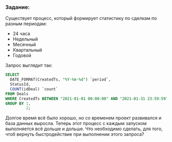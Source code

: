 ### Задание:

Существует процесс, который формирует статистику по сделкам по разным периодам: 

- 24 часа
- Недельный
- Месячный 
- Квартальный
- Годовой

Запрос выглядит так: 

```sql
SELECT
  DATE_FORMAT(CreatedTs, "%Y-%m-%d") `period`,
  StatusId,
  COUNT(idDeal) `count`
FROM Deals
WHERE CreatedTs BETWEEN "2021-01-01 00:00:00" AND "2021-01-31 23:59:59"
GROUP BY 1,
         2;
```

Долгое время всё было хорошо, но со временем проект развивался и база данных выросла. Теперь этот процесс с каждым запуском выполняется всё дольше и дольше. Что необходимо сделать, для того, чтоб вернуть быстродействие при выполнении  этого запроса?
